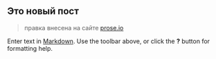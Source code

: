 ## Это новый пост


> правка внесена на сайте [prose.io](https://prose.io)




Enter text in [Markdown](http://daringfireball.net/projects/markdown/). Use the toolbar above, or click the **?** button for formatting help.
